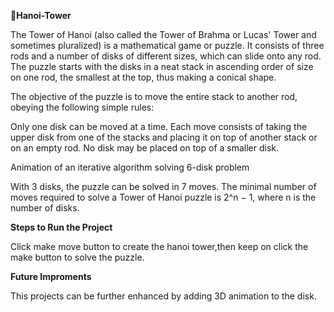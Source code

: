 **🗼Hanoi-Tower**<br>

The Tower of Hanoi (also called the Tower of Brahma or Lucas' Tower and sometimes pluralized) is a mathematical game or puzzle. It consists of three rods and a number of disks of different sizes, which can slide onto any rod. The puzzle starts with the disks in a neat stack in ascending order of size on one rod, the smallest at the top, thus making a conical shape.

The objective of the puzzle is to move the entire stack to another rod, obeying the following simple rules:

Only one disk can be moved at a time.
Each move consists of taking the upper disk from one of the stacks and placing it on top of another stack or on an empty rod.
No disk may be placed on top of a smaller disk.

Animation of an iterative algorithm solving 6-disk problem

With 3 disks, the puzzle can be solved in 7 moves. The minimal number of moves required to solve a Tower of Hanoi puzzle is 2^n − 1, where n is the number of disks.

**Steps to Run the Project**<br>

Click make move button to create the hanoi tower,then keep on click the make button to solve the puzzle.

**Future Improments**<br>

This projects can be further enhanced by adding 3D animation to the disk.
